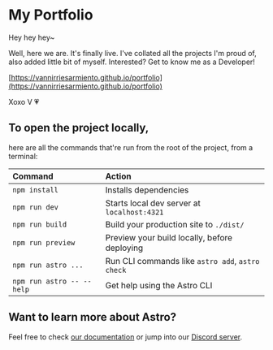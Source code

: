 # My Portfolio

Hey hey hey~

Well, here we are. It's finally live. I've collated all the projects I'm proud of, also added little bit of myself. Interested? Get to know me as a Developer!

[https://vannirriesarmiento.github.io/portfolio](https://vannirriesarmiento.github.io/portfolio)

Xoxo V 💗

## To open the project locally,

here are all the commands that're run from the root of the project, from a terminal:

| Command                   | Action                                           |
| :------------------------ | :----------------------------------------------- |
| `npm install`             | Installs dependencies                            |
| `npm run dev`             | Starts local dev server at `localhost:4321`      |
| `npm run build`           | Build your production site to `./dist/`          |
| `npm run preview`         | Preview your build locally, before deploying     |
| `npm run astro ...`       | Run CLI commands like `astro add`, `astro check` |
| `npm run astro -- --help` | Get help using the Astro CLI                     |

## Want to learn more about Astro?

Feel free to check [our documentation](https://docs.astro.build) or jump into our [Discord server](https://astro.build/chat).
